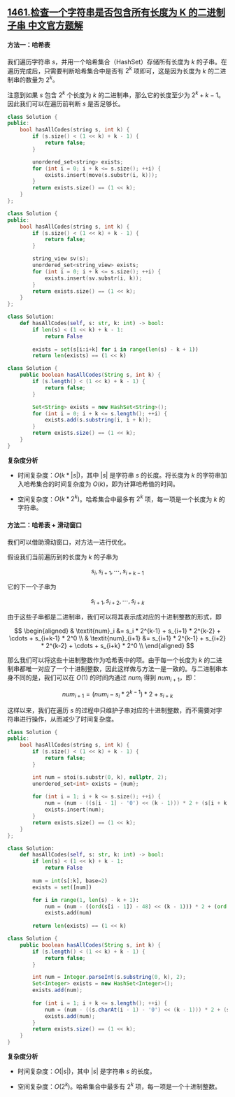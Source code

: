 ## [1461.检查一个字符串是否包含所有长度为 K 的二进制子串 中文官方题解](https://leetcode.cn/problems/check-if-a-string-contains-all-binary-codes-of-size-k/solutions/100000/jian-cha-yi-ge-zi-fu-chuan-shi-fou-bao-h-1no1)

#### 方法一：哈希表

我们遍历字符串 $s$，并用一个哈希集合（HashSet）存储所有长度为 $k$ 的子串。在遍历完成后，只需要判断哈希集合中是否有 $2^k$ 项即可，这是因为长度为 $k$ 的二进制串的数量为 $2^k$。

注意到如果 $s$ 包含 $2^k$ 个长度为 $k$ 的二进制串，那么它的长度至少为 $2^k+k-1$。因此我们可以在遍历前判断 $s$ 是否足够长。

```C++ [sol1-C++]
class Solution {
public:
    bool hasAllCodes(string s, int k) {
        if (s.size() < (1 << k) + k - 1) {
            return false;
        }

        unordered_set<string> exists;
        for (int i = 0; i + k <= s.size(); ++i) {
            exists.insert(move(s.substr(i, k)));
        }
        return exists.size() == (1 << k);
    }
};
```

```C++ [sol1-C++17]
class Solution {
public:
    bool hasAllCodes(string s, int k) {
        if (s.size() < (1 << k) + k - 1) {
            return false;
        }

        string_view sv(s);
        unordered_set<string_view> exists;
        for (int i = 0; i + k <= s.size(); ++i) {
            exists.insert(sv.substr(i, k));
        }
        return exists.size() == (1 << k);
    }
};
```

```Python [sol1-Python3]
class Solution:
    def hasAllCodes(self, s: str, k: int) -> bool:
        if len(s) < (1 << k) + k - 1:
            return False
        
        exists = set(s[i:i+k] for i in range(len(s) - k + 1))
        return len(exists) == (1 << k)
```

```Java [sol1-Java]
class Solution {
    public boolean hasAllCodes(String s, int k) {
        if (s.length() < (1 << k) + k - 1) {
            return false;
        }

        Set<String> exists = new HashSet<String>();
        for (int i = 0; i + k <= s.length(); ++i) {
            exists.add(s.substring(i, i + k));
        }
        return exists.size() == (1 << k);
    }
}
```

**复杂度分析**

- 时间复杂度：$O(k * |s|)$，其中 $|s|$ 是字符串 $s$ 的长度。将长度为 $k$ 的字符串加入哈希集合的时间复杂度为 $O(k)$，即为计算哈希值的时间。

- 空间复杂度：$O(k * 2^k)$。哈希集合中最多有 $2^k$ 项，每一项是一个长度为 $k$ 的字符串。

#### 方法二：哈希表 + 滑动窗口

我们可以借助滑动窗口，对方法一进行优化。

假设我们当前遍历到的长度为 $k$ 的子串为

$$
s_i, s_{i+1}, \cdots, s_{i+k-1}
$$

它的下一个子串为

$$
s_{i+1}, s_{i+2}, \cdots, s_{i+k}
$$

由于这些子串都是二进制串，我们可以将其表示成对应的十进制整数的形式，即

$$
\begin{aligned}
    & \textit{num}_i &= s_i * 2^{k-1} + s_{i+1} * 2^{k-2} + \cdots + s_{i+k-1} * 2^0 \\
    & \textit{num}_{i+1} &= s_{i+1} * 2^{k-1} + s_{i+2} * 2^{k-2} + \cdots + s_{i+k} * 2^0 \\
\end{aligned}
$$

那么我们可以将这些十进制整数作为哈希表中的项。由于每一个长度为 $k$ 的二进制串都唯一对应了一个十进制整数，因此这样做与方法一是一致的。与二进制串本身不同的是，我们可以在 $O(1)$ 的时间内通过 $\textit{num}_i$ 得到 $\textit{num}_{i+1}$，即：

$$
num_{i+1} = (num_{i} - s_i * 2^{k-1}) * 2 + s_{i+k}
$$

这样以来，我们在遍历 $s$ 的过程中只维护子串对应的十进制整数，而不需要对字符串进行操作，从而减少了时间复杂度。


```C++ [sol2-C++]
class Solution {
public:
    bool hasAllCodes(string s, int k) {
        if (s.size() < (1 << k) + k - 1) {
            return false;
        }

        int num = stoi(s.substr(0, k), nullptr, 2);
        unordered_set<int> exists = {num};
        
        for (int i = 1; i + k <= s.size(); ++i) {
            num = (num - ((s[i - 1] - '0') << (k - 1))) * 2 + (s[i + k - 1] - '0');
            exists.insert(num);
        }
        return exists.size() == (1 << k);
    }
};
```

```Python [sol2-Python3]
class Solution:
    def hasAllCodes(self, s: str, k: int) -> bool:
        if len(s) < (1 << k) + k - 1:
            return False
        
        num = int(s[:k], base=2)
        exists = set([num])

        for i in range(1, len(s) - k + 1):
            num = (num - ((ord(s[i - 1]) - 48) << (k - 1))) * 2 + (ord(s[i + k - 1]) - 48)
            exists.add(num)
        
        return len(exists) == (1 << k)
```

```Java [sol2-Java]
class Solution {
    public boolean hasAllCodes(String s, int k) {
        if (s.length() < (1 << k) + k - 1) {
            return false;
        }

        int num = Integer.parseInt(s.substring(0, k), 2);
        Set<Integer> exists = new HashSet<Integer>();
        exists.add(num);
        
        for (int i = 1; i + k <= s.length(); ++i) {
            num = (num - ((s.charAt(i - 1) - '0') << (k - 1))) * 2 + (s.charAt(i + k - 1) - '0');
            exists.add(num);
        }
        return exists.size() == (1 << k);
    }
}
```

**复杂度分析**

- 时间复杂度：$O(|s|)$，其中 $|s|$ 是字符串 $s$ 的长度。

- 空间复杂度：$O(2^k)$。哈希集合中最多有 $2^k$ 项，每一项是一个十进制整数。